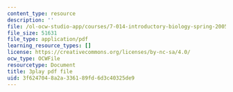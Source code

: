 ```yaml
---
content_type: resource
description: ''
file: /ol-ocw-studio-app/courses/7-014-introductory-biology-spring-2005/3f6247048a2a336189fd6d3c40325de9_RJf9jRf-Ekw.pdf
file_size: 51631
file_type: application/pdf
learning_resource_types: []
license: https://creativecommons.org/licenses/by-nc-sa/4.0/
ocw_type: OCWFile
resourcetype: Document
title: 3play pdf file
uid: 3f624704-8a2a-3361-89fd-6d3c40325de9
---
```


